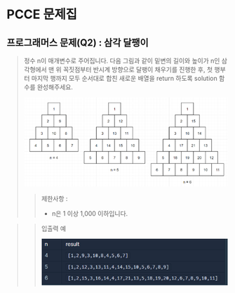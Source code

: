 # PCCE 문제집
## 프로그래머스 문제(Q2) : 삼각 달팽이
> 정수 n이 매개변수로 주어집니다. 
> 다음 그림과 같이 밑변의 길이와 높이가 n인 삼각형에서 맨 위 꼭짓점부터 반시계 방향으로 달팽이 채우기를 진행한 후,
> 첫 행부터 마지막 행까지 모두 순서대로 합친 새로운 배열을 return 하도록 solution 함수를 완성해주세요.
>
> ![img.png](img.png)
>
>
> >제한사항 :
> >
> > - n은 1 이상 1,000 이하입니다.

>
> > 입출력 예
> >
> > ![img_1.png](img_1.png)
> 